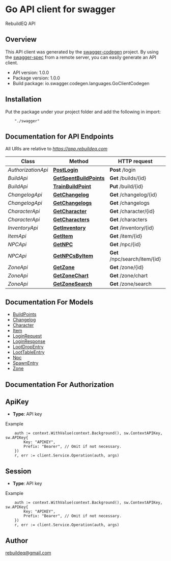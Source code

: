 # Go API client for swagger

RebuildEQ API

## Overview
This API client was generated by the [swagger-codegen](https://github.com/swagger-api/swagger-codegen) project.  By using the [swagger-spec](https://github.com/swagger-api/swagger-spec) from a remote server, you can easily generate an API client.

- API version: 1.0.0
- Package version: 1.0.0
- Build package: io.swagger.codegen.languages.GoClientCodegen

## Installation
Put the package under your project folder and add the following in import:
```
    "./swagger"
```

## Documentation for API Endpoints

All URIs are relative to *https://app.rebuildeq.com*

Class | Method | HTTP request | Description
------------ | ------------- | ------------- | -------------
*AuthorizationApi* | [**PostLogin**](docs/AuthorizationApi.md#postlogin) | **Post** /login | 
*BuildApi* | [**GetSpentBuildPoints**](docs/BuildApi.md#getspentbuildpoints) | **Get** /builds/{id} | 
*BuildApi* | [**TrainBuildPoint**](docs/BuildApi.md#trainbuildpoint) | **Put** /build/{id} | 
*ChangelogApi* | [**GetChangelog**](docs/ChangelogApi.md#getchangelog) | **Get** /changelog/{id} | 
*ChangelogApi* | [**GetChangelogs**](docs/ChangelogApi.md#getchangelogs) | **Get** /changelogs | 
*CharacterApi* | [**GetCharacter**](docs/CharacterApi.md#getcharacter) | **Get** /character/{id} | 
*CharacterApi* | [**GetCharacters**](docs/CharacterApi.md#getcharacters) | **Get** /characters | 
*InventoryApi* | [**GetInventory**](docs/InventoryApi.md#getinventory) | **Get** /inventory/{id} | 
*ItemApi* | [**GetItem**](docs/ItemApi.md#getitem) | **Get** /item/{id} | 
*NPCApi* | [**GetNPC**](docs/NPCApi.md#getnpc) | **Get** /npc/{id} | 
*NPCApi* | [**GetNPCsByItem**](docs/NPCApi.md#getnpcsbyitem) | **Get** /npc/search/item/{id} | 
*ZoneApi* | [**GetZone**](docs/ZoneApi.md#getzone) | **Get** /zone/{id} | 
*ZoneApi* | [**GetZoneChart**](docs/ZoneApi.md#getzonechart) | **Get** /zone/chart | 
*ZoneApi* | [**GetZoneSearch**](docs/ZoneApi.md#getzonesearch) | **Get** /zone/search | 


## Documentation For Models

 - [BuildPoints](docs/BuildPoints.md)
 - [Changelog](docs/Changelog.md)
 - [Character](docs/Character.md)
 - [Item](docs/Item.md)
 - [LoginRequest](docs/LoginRequest.md)
 - [LoginResponse](docs/LoginResponse.md)
 - [LootDropEntry](docs/LootDropEntry.md)
 - [LootTableEntry](docs/LootTableEntry.md)
 - [Npc](docs/Npc.md)
 - [SpawnEntry](docs/SpawnEntry.md)
 - [Zone](docs/Zone.md)


## Documentation For Authorization

## ApiKey
- **Type**: API key 

Example
```
	auth := context.WithValue(context.Background(), sw.ContextAPIKey, sw.APIKey{
		Key: "APIKEY",
		Prefix: "Bearer", // Omit if not necessary.
	})
    r, err := client.Service.Operation(auth, args)
```
## Session
- **Type**: API key 

Example
```
	auth := context.WithValue(context.Background(), sw.ContextAPIKey, sw.APIKey{
		Key: "APIKEY",
		Prefix: "Bearer", // Omit if not necessary.
	})
    r, err := client.Service.Operation(auth, args)
```

## Author

rebuildeq@gmail.com

